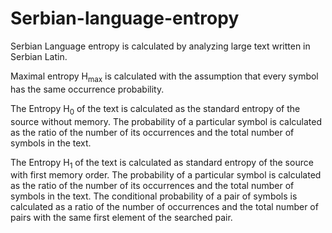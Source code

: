 # Serbian-language-entropy

Serbian Language entropy is calculated by analyzing large text written in Serbian Latin. 

Maximal entropy H<sub>max</sub> is calculated with the assumption that every symbol has the same occurrence probability.

The Entropy H<sub>0</sub> of the text is calculated as the standard entropy of the source without memory. The probability of a particular symbol is calculated as the ratio of the number of its occurrences and the total number of symbols in the text.

The Entropy H<sub>1</sub> of the text is calculated as standard entropy of the source with first memory order. The probability of a particular symbol is calculated as the ratio of the number of its occurrences and the total number of symbols in the text. The conditional probability of a pair of symbols is calculated as a ratio of the number of occurrences and the total number of pairs with the same first element of the searched pair.


